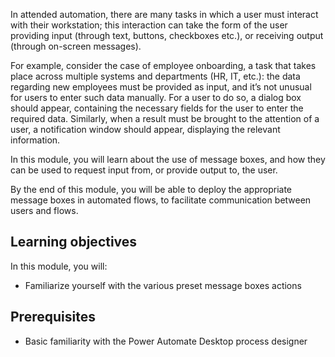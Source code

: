 In attended automation, there are many tasks in which a user must interact with their workstation; this interaction can take the form of the user providing input (through text, buttons, checkboxes etc.), or receiving output (through on-screen messages).

For example, consider the case of employee onboarding, a task that takes place across multiple systems and departments (HR, IT, etc.): the data regarding new employees must be provided as input, and it’s not unusual for users to enter such data manually. For a user to do so, a dialog box should appear, containing the necessary fields for the user to enter the required data. Similarly, when a result must be brought to the attention of a user, a notification window should appear, displaying the relevant information.

In this module, you will learn about the use of message boxes, and how they can be used to request input from, or provide output to, the user.

By the end of this module, you will be able to deploy the appropriate message boxes in automated flows, to facilitate communication between users and flows.

## Learning objectives

In this module, you will:

* Familiarize yourself with the various preset message boxes actions

## Prerequisites

* Basic familiarity with the Power Automate Desktop process designer
